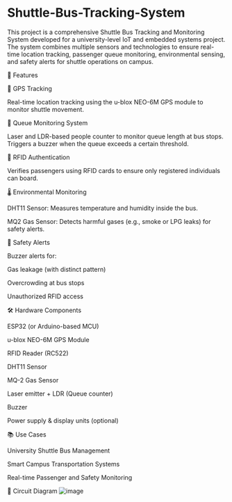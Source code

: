 # Shuttle-Bus-Tracking-System
This project is a comprehensive Shuttle Bus Tracking and Monitoring System developed for a university-level IoT and embedded systems project. The system combines multiple sensors and technologies to ensure real-time location tracking, passenger queue monitoring, environmental sensing, and safety alerts for shuttle operations on campus.

🧠 Features

📍 GPS Tracking

Real-time location tracking using the u-blox NEO-6M GPS module to monitor shuttle movement.

👥 Queue Monitoring System

Laser and LDR-based people counter to monitor queue length at bus stops. Triggers a buzzer when the queue exceeds a certain threshold.

🛂 RFID Authentication

Verifies passengers using RFID cards to ensure only registered individuals can board.

🌡️ Environmental Monitoring

DHT11 Sensor: Measures temperature and humidity inside the bus.

MQ2 Gas Sensor: Detects harmful gases (e.g., smoke or LPG leaks) for safety alerts.

🔔 Safety Alerts

Buzzer alerts for:

Gas leakage (with distinct pattern)

Overcrowding at bus stops

Unauthorized RFID access

🛠️ Hardware Components

ESP32 (or Arduino-based MCU)

u-blox NEO-6M GPS Module

RFID Reader (RC522)

DHT11 Sensor

MQ-2 Gas Sensor

Laser emitter + LDR (Queue counter)

Buzzer

Power supply & display units (optional)


📚 Use Cases

University Shuttle Bus Management

Smart Campus Transportation Systems

Real-time Passenger and Safety Monitoring

📸 Circuit Diagram
![image](https://github.com/user-attachments/assets/5d94cf5a-3680-42a2-81e1-930c1b37c8b7)
